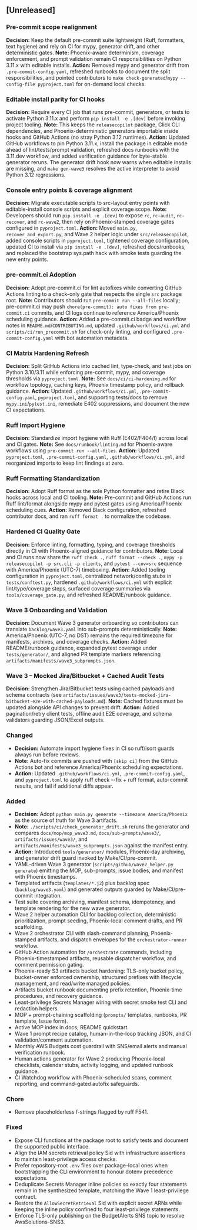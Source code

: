 ## [Unreleased]
### Pre-commit scope realignment
**Decision:** Keep the default pre-commit suite lightweight (Ruff, formatters, text hygiene) and rely on CI for mypy, generator drift, and other deterministic gates.
**Note:** Phoenix-aware determinism, coverage enforcement, and prompt validation remain CI responsibilities on Python 3.11.x with editable installs.
**Action:** Removed mypy and generator drift from `.pre-commit-config.yaml`, refreshed runbooks to document the split responsibilities, and pointed contributors to `make check-generated`/`mypy --config-file pyproject.toml` for on-demand local checks.
### Editable install parity for CI hooks
**Decision:** Require every CI job that runs pre-commit, generators, or tests to activate Python 3.11.x and perform `pip install -e .[dev]` before invoking project tooling.
**Note:** This keeps the `releasecopilot` package, Click CLI dependencies, and Phoenix-deterministic generators importable inside hooks and GitHub Actions (no stray Python 3.12 runtimes).
**Action:** Updated GitHub workflows to pin Python 3.11.x, install the package in editable mode ahead of lint/tests/prompt validation, refreshed docs runbooks with the 3.11.dev workflow, and added verification guidance for byte-stable generator reruns. The generator drift hook now warns when editable installs are missing, and `make gen-wave3` resolves the active interpreter to avoid Python 3.12 regressions.
### Console entry points & coverage alignment
**Decision:** Migrate executable scripts to src-layout entry points with editable-install console scripts and explicit coverage scope.
**Note:** Developers should run `pip install -e .[dev]` to expose `rc`, `rc-audit`, `rc-recover`, and `rc-wave2`, then rely on Phoenix-stamped coverage gates configured in `pyproject.toml`.
**Action:** Moved `main.py`, `recover_and_export.py`, and Wave 2 helper logic under `src/releasecopilot`, added console scripts in `pyproject.toml`, tightened coverage configuration, updated CI to install via `pip install -e .[dev]`, refreshed docs/runbooks, and replaced the bootstrap sys.path hack with smoke tests guarding the new entry points.
### pre-commit.ci Adoption
**Decision:** Adopt pre-commit.ci for lint autofixes while converting GitHub Actions linting to a check-only gate that respects the single `src` package root.
**Note:** Contributors should run `pre-commit run --all-files` locally; pre-commit.ci may push `chore(pre-commit): auto fixes from pre-commit.ci` commits, and CI logs continue to reference America/Phoenix scheduling guidance.
**Action:** Added a pre-commit.ci badge and workflow notes in `README.md`/`CONTRIBUTING.md`, updated `.github/workflows/ci.yml` and `scripts/ci/run_precommit.sh` for check-only linting, and configured `.pre-commit-config.yaml` with bot automation metadata.
### CI Matrix Hardening Refresh
**Decision:** Split GitHub Actions into cached lint, type-check, and test jobs on Python 3.10/3.11 while enforcing pre-commit, mypy, and coverage thresholds via `pyproject.toml`.
**Note:** See `docs/ci/ci-hardening.md` for workflow topology, caching keys, Phoenix timestamp policy, and rollback guidance.
**Action:** Updated `.github/workflows/ci.yml`, `.pre-commit-config.yaml`, `pyproject.toml`, and supporting tests/docs to remove `mypy.ini`/`pytest.ini`, remediate E402 suppressions, and document the new CI expectations.
### Ruff Import Hygiene
**Decision:** Standardize import hygiene with Ruff (E402/F404/I) across local and CI gates.
**Note:** See `docs/runbook/linting.md` for Phoenix-aware workflows using `pre-commit run --all-files`.
**Action:** Updated `pyproject.toml`, `.pre-commit-config.yaml`, `.github/workflows/ci.yml`, and reorganized imports to keep lint findings at zero.
### Ruff Formatting Standardization
**Decision:** Adopt Ruff format as the sole Python formatter and retire Black hooks across local and CI tooling.
**Note:** Pre-commit and GitHub Actions run Ruff lint/format alongside mypy and pytest gates using America/Phoenix scheduling cues.
**Action:** Removed Black configuration, refreshed contributor docs, and ran `ruff format .` to normalize the codebase.
### Hardened CI Quality Gate
**Decision:** Enforce linting, formatting, typing, and coverage thresholds directly in CI with Phoenix-aligned guidance for contributors.
**Note:** Local and CI runs now share the `ruff check .`, `ruff format --check .`, `mypy -p releasecopilot -p src.cli -p clients`, and `pytest --cov=src` sequence with America/Phoenix (UTC-7) timeboxing.
**Action:** Added tooling configuration in `pyproject.toml`, centralized network/config stubs in `tests/conftest.py`, hardened `.github/workflows/ci.yml` with explicit lint/type/coverage steps, surfaced coverage summaries via `tools/coverage_gate.py`, and refreshed README/runbook guidance.
### Wave 3 Onboarding and Validation
**Decision:** Document Wave 3 generator onboarding so contributors can translate `backlog/wave3.yaml` into sub-prompts deterministically.
**Note:** America/Phoenix (UTC-7, no DST) remains the required timezone for manifests, archives, and coverage checks.
**Action:** Added README/runbook guidance, expanded pytest coverage under `tests/generator/`, and aligned PR template markers referencing `artifacts/manifests/wave3_subprompts.json`.

### Wave 3 – Mocked Jira/Bitbucket + Cached Audit Tests
**Decision:** Strengthen Jira/Bitbucket tests using cached payloads and schema contracts (see `artifacts/issues/wave3/tests-mocked-jira-bitbucket-e2e-with-cached-payloads.md`).
**Note:** Cached fixtures must be updated alongside API changes to prevent drift.
**Action:** Added pagination/retry client tests, offline audit E2E coverage, and schema validators guarding JSON/Excel outputs.

### Changed
- **Decision:** Automate import hygiene fixes in CI so ruff/isort guards always run before reviews.
- **Note:** Auto-fix commits are pushed with `[skip ci]` from the GitHub Actions bot and reference America/Phoenix scheduling expectations.
- **Action:** Updated `.github/workflows/ci.yml`, `.pre-commit-config.yaml`, and `pyproject.toml` to apply ruff check --fix + ruff format, auto-commit results, and fail if additional diffs appear.
### Added
- **Decision:** Adopt `python main.py generate --timezone America/Phoenix` as the source of truth for Wave 3 artifacts.
- **Note:** `./scripts/ci/check_generator_drift.sh` reruns the generator and compares `docs/mop/mop_wave3.md`, `docs/sub-prompts/wave3/`, `artifacts/issues/wave3/`, and `artifacts/manifests/wave3_subprompts.json` against the manifest entry.
- **Action:** Introduced `tools/generator/` modules, Phoenix-day archiving, and generator drift guard invoked by Make/CI/pre-commit.
- YAML-driven Wave 3 generator (`scripts/github/wave2_helper.py generate`) emitting the MOP,
  sub-prompts, issue bodies, and manifest with Phoenix timestamps.
- Templated artifacts (`templates/*.j2`) plus backlog spec (`backlog/wave3.yaml`) and
  generated outputs guarded by Make/CI/pre-commit integration.
- Test suite covering archiving, manifest schema, idempotency, and template rendering for
  the new wave generator.
- Wave 2 helper automation CLI for backlog collection, deterministic prioritization,
  prompt seeding, Phoenix-local comment drafts, and PR scaffolding.
- Wave 2 orchestrator CLI with slash-command planning, Phoenix-stamped artifacts,
  and dispatch envelopes for the `orchestrator-runner` workflow.
- GitHub Action automation for `/orchestrate` commands, including Phoenix-timestamped artifacts,
  reusable dispatcher workflow, and comment permission gating.
- Phoenix-ready S3 artifacts bucket hardening: TLS-only bucket policy, bucket-owner enforced ownership, structured prefixes with lifecycle management, and read/write managed policies.
- Artifacts bucket runbook documenting prefix retention, Phoenix-time procedures, and recovery guidance.
- Least-privilege Secrets Manager wiring with secret smoke test CLI and redaction helpers.
- MOP + prompt-chaining scaffolding (`prompts/` templates, runbooks, PR template, Issue form).
- Active MOP index in docs; README quickstart.
- Wave 1 prompt recipe catalog, human-in-the-loop tracking JSON, and CI validation/comment automation.
- Monthly AWS Budgets cost guardrail with SNS/email alerts and manual verification runbook.
- Human actions generator for Wave 2 producing Phoenix-local checklists, calendar stubs,
  activity logging, and updated runbook guidance.
- CI Watchdog workflow with Phoenix-scheduled scans, comment reporting, and
  command-gated autofix safeguards.

### Chore
- Remove placeholderless f-strings flagged by ruff F541.

### Fixed
- Expose CLI functions at the package root to satisfy tests and document the
  supported public interface.
- Align the IAM secrets retrieval policy Sid with infrastructure assertions to
  maintain least-privilege access checks.
- Prefer repository-root `.env` files over package-local ones when
  bootstrapping the CLI environment to honour dotenv precedence expectations.
- Deduplicate Secrets Manager inline policies so exactly four statements remain
  in the synthesized template, matching the Wave 1 least-privilege contract.
- Restore the ``AllowSecretRetrieval`` Sid with explicit secret ARNs while
  keeping the inline policy confined to four least-privilege statements.
- Enforce TLS-only publishing on the BudgetAlerts SNS topic to resolve
  AwsSolutions-SNS3.
